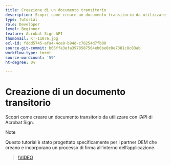 ```yaml
---
title: Creazione di un documento transitorio
description: Scopri come creare un documento transitorio da utilizzare con l’API di Acrobat Sign.
type: Tutorial
role: Developer
level: Beginner
feature: Acrobat Sign API
thumbnail: KT-11076.jpg
exl-id: fddd5745-afa4-4ce8-b94d-c78254d7fb00
source-git-commit: b65ffa3efa3978587564eb0be0c0e7381c8c83ab
workflow-type: tm+mt
source-wordcount: '59'
ht-degree: 0%

---
```


# Creazione di un documento transitorio

Scopri come creare un documento transitorio da utilizzare con l’API di Acrobat Sign.

>[!NOTE]
>
>Questo tutorial è stato progettato specificamente per i partner OEM che creano e incorporano un processo di firma all’interno dell’applicazione.

>[!VIDEO](https://video.tv.adobe.com/v/347351?hidetitle=true)
